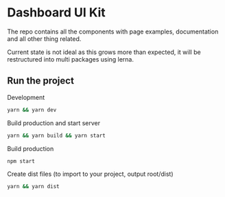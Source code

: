 # Dashboard UI Kit
The repo contains all the components with page examples, documentation and all other thing related.

Current state is not ideal as this grows more than expected, it will be restructured into multi packages using lerna.

## Run the project

Development
```sh
yarn && yarn dev
```

Build production and start server
```sh
yarn && yarn build && yarn start
```

Build production 
```sh
npm start
```


Create dist files (to import to your project, output root/dist)
```sh
yarn && yarn dist
```